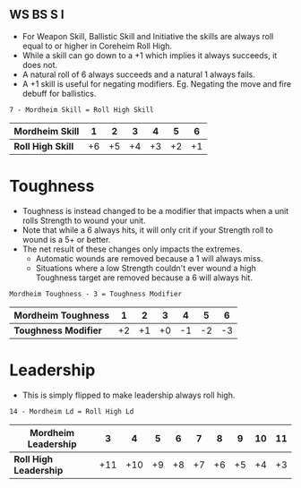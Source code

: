 ## WS BS S I
- For Weapon Skill, Ballistic Skill and Initiative the skills are always roll equal to or higher in Coreheim Roll High.
 - While a skill can go down to a +1 which implies it always succeeds, it does not.
- A natural roll of 6 always succeeds and a natural 1 always fails.
- A +1 skill is useful for negating modifiers. Eg. Negating the move and fire debuff for ballistics.
```
7 - Mordheim Skill = Roll High Skill
```

| Mordheim Skill      | 1   | 2   | 3   | 4   | 5   | 6   |
| ------------------- | --- | --- | --- | --- | --- | --- |
| **Roll High Skill** | +6  | +5  | +4  | +3  | +2  | +1  |

# Toughness
- Toughness is instead changed to be a modifier that impacts when a unit rolls Strength to wound your unit.
- Note that while a 6 always hits, it will only crit if your Strength roll to wound is a 5+ or better.
- The net result of these changes only impacts the extremes.
	- Automatic wounds are removed because a 1 will always miss.
	- Situations where a low Strength couldn't ever wound a high Toughness target are removed because a 6 will always hit.
```
Mordheim Toughness - 3 = Toughness Modifier
```

| Mordheim Toughness     | 1   | 2   | 3   | 4   | 5   | 6   |
| ---------------------- | --- | --- | --- | --- | --- | --- |
| **Toughness Modifier** | +2  | +1  | +0  | -1  | -2  | -3  |

# Leadership
- This is simply flipped to make leadership always roll high.
```
14 - Mordheim Ld = Roll High Ld
```

| Mordheim Leadership      | 3   | 4   | 5   | 6   | 7   | 8   | 9   | 10  | 11  |
| ------------------------ | --- | --- | --- | --- | --- | --- | --- | --- | --- |
| **Roll High Leadership** | +11 | +10 | +9  | +8  | +7  | +6  | +5  | +4  | +3  |
